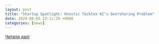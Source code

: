 ```yaml
---
layout: post
title: "Startup Spotlight: Knostic Tackles AI’s Oversharing Problem"
date: 2024-08-05 23:11:29 +0000
categories: [news]
---
```


[Читати далі](https://www.darkreading.com/data-privacy/startup-spotlight-knostic-ai-oversharing-problem)
